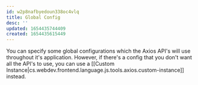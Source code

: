 ```yaml
---
id: w2p8nafbyedoun338oc4vlq
title: Global Config
desc: ''
updated: 1654435744409
created: 1654435615449
---
```


You can specify some global configurations which the Axios API's will use throughout it's application. However, if there's a config that you don't want all the API's to use, you can use a [[Custom Instance|cs.webdev.frontend.language.js.tools.axios.custom-instance]] instead.
